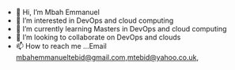- 👋 Hi, I’m Mbah Emmanuel 
- 👀 I’m interested in  DevOps and cloud computing
- 🌱 I’m currently learning Masters in DevOps and cloud computing
- 💞️ I’m looking to collaborate on DevOps and clouds 
- 📫 How to reach me ...Email mbahemmanueltebid@gmail.com,mtebid@yahoo.co.uk,

<!---
mtebid/mtebid is a ✨ special ✨ repository because its `README.md` (this file) appears on your GitHub profile.
You can click the Preview link to take a look at your changes.
--->
